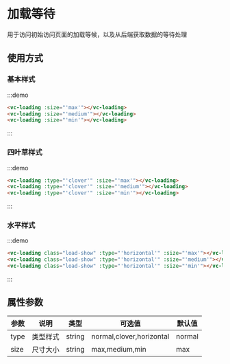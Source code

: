 # 加载等待

用于访问初始访问页面的加载等候，以及从后端获取数据的等待处理

## 使用方式

### 基本样式

:::demo
```html
<vc-loading :size="'max'"></vc-loading>
<vc-loading :size="'medium'"></vc-loading>
<vc-loading :size="'min'"></vc-loading>
```
:::

### 四叶草样式

:::demo
```html
<vc-loading :type="'clover'" :size="'max'"></vc-loading>
<vc-loading :type="'clover'" :size="'medium'"></vc-loading>
<vc-loading :type="'clover'" :size="'min'"></vc-loading>
```
:::

### 水平样式

:::demo
```html
<vc-loading class="load-show" :type="'horizontal'" :size="'max'"></vc-loading>
<vc-loading class="load-show" :type="'horizontal'" :size="'medium'"></vc-loading>
<vc-loading class="load-show" :type="'horizontal'" :size="'min'"></vc-loading>
```
:::

## 属性参数

| 参数 | 说明 |	类型 |	可选值 |	默认值 |
|---|---|---|---|---|
| type | 类型样式 | string | normal,clover,horizontal | normal |
| size | 尺寸大小 | string | max,medium,min | max |

<style>
.load-show {
    margin-right: 50px;
}
</style>
